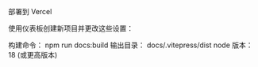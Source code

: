 部署到 Vercel

使用仪表板创建新项目并更改这些设置：

构建命令： npm run docs:build
输出目录： docs/.vitepress/dist
node 版本： 18 (或更高版本)